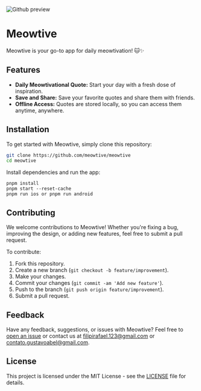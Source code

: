 ![Github preview](https://github.com/user-attachments/assets/c1c6fec6-0f8d-418e-8961-54d95f41efb0)

# Meowtive

Meowtive is your go-to app for daily meowtivation! 🐱✨

## Features

- **Daily Meowtivational Quote:** Start your day with a fresh dose of inspiration.
- **Save and Share:** Save your favorite quotes and share them with friends.
- **Offline Access:** Quotes are stored locally, so you can access them anytime, anywhere.

## Installation

To get started with Meowtive, simply clone this repository:

```bash
git clone https://github.com/meowtive/meowtive
cd meowtive
```

Install dependencies and run the app:
```
pnpm install
pnpm start --reset-cache
pnpm run ios or pnpm run android 
```

## Contributing

We welcome contributions to Meowtive! Whether you're fixing a bug, improving the design, or adding new features, feel free to submit a pull request.

To contribute:

1. Fork this repository.
2. Create a new branch (`git checkout -b feature/improvement`).
3. Make your changes.
4. Commit your changes (`git commit -am 'Add new feature'`).
5. Push to the branch (`git push origin feature/improvement`).
6. Submit a pull request.

## Feedback

Have any feedback, suggestions, or issues with Meowtive? Feel free to [open an issue](https://github.com/meowtive/meowtive/issues) or contact us at [filipirafael.123@gmail.com](mailto:filipirafael.123@gmail.com) or [contato.gustavoabel@gmail.com](mailto:contato.gustavoabel@gmail.com).

## License

This project is licensed under the MIT License - see the [LICENSE](LICENSE) file for details.
